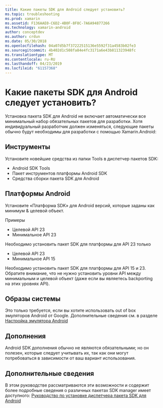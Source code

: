 ```yaml
---
title: Какие пакеты SDK для Android следует установить?
ms.topic: troubleshooting
ms.prod: xamarin
ms.assetid: F136AAE0-C6D2-4B0F-8F8C-7A6A94877266
ms.technology: xamarin-android
author: conceptdev
ms.author: crdun
ms.date: 05/30/2018
ms.openlocfilehash: 04a07d5b7f37222515136e5592f31a4583b02fe3
ms.sourcegitcommit: 4b402d1c508fa84e4fc3171a6e43b811323948fc
ms.translationtype: MT
ms.contentlocale: ru-RU
ms.lasthandoff: 04/23/2019
ms.locfileid: "61157368"
---
```

# <a name="which-android-sdk-packages-should-i-install"></a>Какие пакеты SDK для Android следует установить?

Установка пакета SDK для Android не включает автоматически все минимальный набор обязательных пакетов для разработки. Хотя индивидуальный разработчик должен изменяться, следующие пакеты обычно будут необходимы для разработки с помощью Xamarin.Android:

## <a name="tools"></a>Инструменты

Установите новейшие средства из папки Tools в диспетчер пакетов SDK:

- Android SDK Tools
- Пакет инструментов платформы Android SDK
- Средства сборки пакета SDK для Android

## <a name="android-platforms"></a>Платформы Android

Установите «Платформа SDK» для Android версий, которые заданы как минимум & целевой объект. 

Примеры

- Целевой API 23
- Минимальное API 23

Необходимо установить пакет SDK для платформы для API 23 только

- Целевой API 23
- Минимальное API 15

Необходимо установить пакет SDK для платформы для API 15 и 23. Обратите внимание, что не нужно установить уровни API между минимальным и целевой объект (даже если вы являетесь backporting на этих уровнях API).

## <a name="system-images"></a>Образы системы

Это только требуется, если вы хотите использовать out of box эмуляторов Android от Google. Дополнительные сведения см. в разделе [Настройка эмулятора Android](~/android/get-started/installation/android-emulator/index.md)

## <a name="extras"></a>Дополнения
Android SDK дополнения обычно не являются обязательными; но он полезен, которые следует учитывать их, так как они могут потребоваться в зависимости от ваш вариант использования.

## <a name="further-reading"></a>Дополнительные сведения
В этом руководстве рассматриваются эти возможности и содержит более подробные сведения о различных пакетах SDK manager имеет доступного: [Руководство по установке диспетчера пакета SDK для Android](http://www.themethodology.net/2015/02/android-sdk-manager-setup-for.html?m=1)

